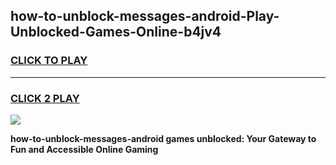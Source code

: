 
## how-to-unblock-messages-android-Play-Unblocked-Games-Online-b4jv4
<h3>
<a href="https://premium76.site?title=how-to-unblock-messages-android&ref=25A">CLICK TO PLAY</a></h3>
<hr>

<h3>
<a href="https://premium76.site?title=how-to-unblock-messages-android&ref=25A">CLICK 2 PLAY</a>
  
</h3>

<a href="https://premium76.site?title=how-to-unblock-messages-android&ref=25A"><img src="https://clearcache.store/games.png"></a>


**how-to-unblock-messages-android games unblocked: Your Gateway to Fun and Accessible Online Gaming**
